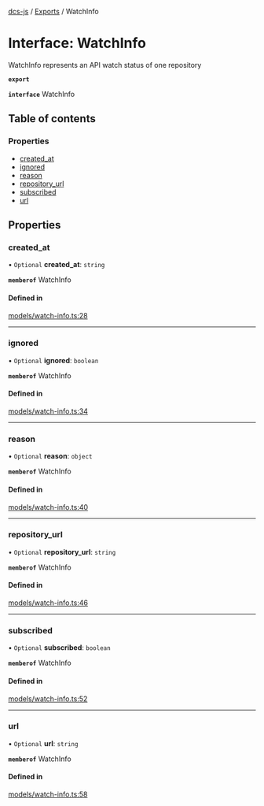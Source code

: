 [dcs-js](../README.md) / [Exports](../modules.md) / WatchInfo

# Interface: WatchInfo

WatchInfo represents an API watch status of one repository

**`export`**

**`interface`** WatchInfo

## Table of contents

### Properties

- [created\_at](WatchInfo.md#created_at)
- [ignored](WatchInfo.md#ignored)
- [reason](WatchInfo.md#reason)
- [repository\_url](WatchInfo.md#repository_url)
- [subscribed](WatchInfo.md#subscribed)
- [url](WatchInfo.md#url)

## Properties

### <a id="created_at" name="created_at"></a> created\_at

• `Optional` **created\_at**: `string`

**`memberof`** WatchInfo

#### Defined in

[models/watch-info.ts:28](https://github.com/unfoldingWord/dcs-js/blob/dd84989/models/watch-info.ts#L28)

___

### <a id="ignored" name="ignored"></a> ignored

• `Optional` **ignored**: `boolean`

**`memberof`** WatchInfo

#### Defined in

[models/watch-info.ts:34](https://github.com/unfoldingWord/dcs-js/blob/dd84989/models/watch-info.ts#L34)

___

### <a id="reason" name="reason"></a> reason

• `Optional` **reason**: `object`

**`memberof`** WatchInfo

#### Defined in

[models/watch-info.ts:40](https://github.com/unfoldingWord/dcs-js/blob/dd84989/models/watch-info.ts#L40)

___

### <a id="repository_url" name="repository_url"></a> repository\_url

• `Optional` **repository\_url**: `string`

**`memberof`** WatchInfo

#### Defined in

[models/watch-info.ts:46](https://github.com/unfoldingWord/dcs-js/blob/dd84989/models/watch-info.ts#L46)

___

### <a id="subscribed" name="subscribed"></a> subscribed

• `Optional` **subscribed**: `boolean`

**`memberof`** WatchInfo

#### Defined in

[models/watch-info.ts:52](https://github.com/unfoldingWord/dcs-js/blob/dd84989/models/watch-info.ts#L52)

___

### <a id="url" name="url"></a> url

• `Optional` **url**: `string`

**`memberof`** WatchInfo

#### Defined in

[models/watch-info.ts:58](https://github.com/unfoldingWord/dcs-js/blob/dd84989/models/watch-info.ts#L58)

